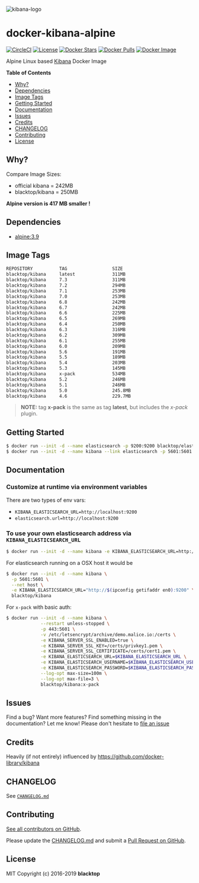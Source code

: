 ![kibana-logo](https://raw.githubusercontent.com/blacktop/docker-kibana-alpine/master/kibana-logo.png)

# docker-kibana-alpine

[![CircleCI](https://circleci.com/gh/blacktop/docker-kibana-alpine.png?style=shield)](https://circleci.com/gh/blacktop/docker-kibana-alpine) [![License](http://img.shields.io/:license-mit-blue.svg)](http://doge.mit-license.org) [![Docker Stars](https://img.shields.io/docker/stars/blacktop/kibana.svg)](https://hub.docker.com/r/blacktop/kibana/) [![Docker Pulls](https://img.shields.io/docker/pulls/blacktop/kibana.svg)](https://hub.docker.com/r/blacktop/kibana/) [![Docker Image](https://img.shields.io/badge/docker%20image-311MB-blue.svg)](https://hub.docker.com/r/blacktop/kibana/)

Alpine Linux based [Kibana](https://www.elastic.co/products/kibana) Docker Image

**Table of Contents**

- [Why?](#why)
- [Dependencies](#dependencies)
- [Image Tags](#image-tags)
- [Getting Started](#getting-started)
- [Documentation](#documentation)
- [Issues](#issues)
- [Credits](#credits)
- [CHANGELOG](#changelog)
- [Contributing](#contributing)
- [License](#license)

## Why?

Compare Image Sizes:

- official kibana = 242MB
- blacktop/kibana = 250MB

**Alpine version is 417 MB smaller !**

## Dependencies

- [alpine:3.9](https://hub.docker.com/_/alpine/)

## Image Tags

```bash
REPOSITORY          TAG                 SIZE
blacktop/kibana     latest              311MB
blacktop/kibana     7.3                 311MB
blacktop/kibana     7.2                 294MB
blacktop/kibana     7.1                 253MB
blacktop/kibana     7.0                 253MB
blacktop/kibana     6.8                 242MB
blacktop/kibana     6.7                 242MB
blacktop/kibana     6.6                 225MB
blacktop/kibana     6.5                 269MB
blacktop/kibana     6.4                 250MB
blacktop/kibana     6.3                 316MB
blacktop/kibana     6.2                 309MB
blacktop/kibana     6.1                 255MB
blacktop/kibana     6.0                 209MB
blacktop/kibana     5.6                 191MB
blacktop/kibana     5.5                 189MB
blacktop/kibana     5.4                 203MB
blacktop/kibana     5.3                 145MB
blacktop/kibana     x-pack              534MB
blacktop/kibana     5.2                 246MB
blacktop/kibana     5.1                 246MB
blacktop/kibana     5.0                 245.8MB
blacktop/kibana     4.6                 229.7MB
```

> **NOTE:** tag **x-pack** is the same as tag **latest**, but includes the _x-pack_ plugin.

## Getting Started

```bash
$ docker run --init -d --name elasticsearch -p 9200:9200 blacktop/elasticsearch
$ docker run --init -d --name kibana --link elasticsearch -p 5601:5601 blacktop/kibana
```

## Documentation

### Customize at runtime via environment variables

There are two types of env vars:

- `KIBANA_ELASTICSEARCH_URL=http://localhost:9200`
- `elasticsearch.url=http://localhost:9200`

### To use your own elasticsearch address via `KIBANA_ELASTICSEARCH_URL`

```bash
$ docker run --init -d --name kibana -e KIBANA_ELASTICSEARCH_URL=http://some-elasticsearch:9200 -p 5601:5601 blacktop/kibana
```

For elasticsearch running on a OSX host it would be

```bash
$ docker run --init -d --name kibana \
  -p 5601:5601 \
  --net host \
  -e KIBANA_ELASTICSEARCH_URL="http://$(ipconfig getifaddr en0):9200" \
  blacktop/kibana
```

For `x-pack` with basic auth:

```bash
$ docker run --init -d --name kibana \
             --restart unless-stopped \
             -p 443:5601 \
             -v /etc/letsencrypt/archive/demo.malice.io:/certs \
             -e KIBANA_SERVER_SSL_ENABLED=true \
             -e KIBANA_SERVER_SSL_KEY=/certs/privkey1.pem \
             -e KIBANA_SERVER_SSL_CERTIFICATE=/certs/cert1.pem \
             -e KIBANA_ELASTICSEARCH_URL=$KIBANA_ELASTICSEARCH_URL \
             -e KIBANA_ELASTICSEARCH_USERNAME=$KIBANA_ELASTICSEARCH_USERNAME \
             -e KIBANA_ELASTICSEARCH_PASSWORD=$KIBANA_ELASTICSEARCH_PASSWORD \
             --log-opt max-size=100m \
             --log-opt max-file=3 \
             blacktop/kibana:x-pack
```

## Issues

Find a bug? Want more features? Find something missing in the documentation? Let me know! Please don't hesitate to [file an issue](https://github.com/blacktop/docker-kibana-alpine/issues/new)

## Credits

Heavily (if not entirely) influenced by https://github.com/docker-library/kibana

## CHANGELOG

See [`CHANGELOG.md`](https://github.com/blacktop/docker-kibana-alpine/blob/master/CHANGELOG.md)

## Contributing

[See all contributors on GitHub](https://github.com/blacktop/docker-kibana-alpine/graphs/contributors).

Please update the [CHANGELOG.md](https://github.com/blacktop/docker-kibana-alpine/blob/master/CHANGELOG.md) and submit a [Pull Request on GitHub](https://help.github.com/articles/using-pull-requests/).

## License

MIT Copyright (c) 2016-2019 **blacktop**
